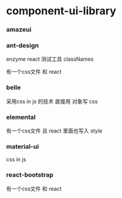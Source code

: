 # component-ui-library

### amazeui


### ant-design


enzyme react 测试工具
classNames 

有一个css文件 和 react 

### belle 

采用css in js 的技术 直接用 对象写 css

### elemental

有一个css文件 且 react 里面也写入 style 

### material-ui

css in js

### react-bootstrap 

有一个css文件 和 react 